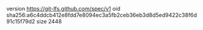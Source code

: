 version https://git-lfs.github.com/spec/v1
oid sha256:a6c4ddcb412e8fdd7e8094ec3a5fb2ceb36eb3d8d5ed9422c38f6d91c15f79d2
size 2448
